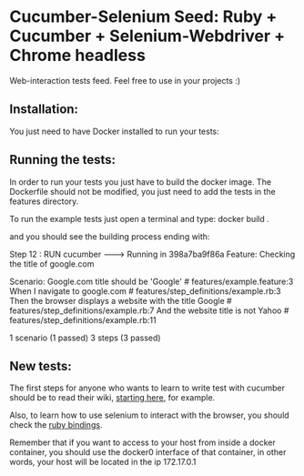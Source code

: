# Cucumber-Selenium Seed: Ruby + Cucumber + Selenium-Webdriver + Chrome headless
Web-interaction tests feed. Feel free to use in your projects :)

## Installation:
You just need to have Docker installed to run your tests:
<a href=https://docs.docker.com/engine/installation/></a>

## Running the tests:
In order to run your tests you just have to build the docker image.
The Dockerfile should not be modified, you just need to add the tests in the features directory.

To run the example tests just open a terminal and type:
docker build .

and you should see the building process ending with:

Step 12 : RUN cucumber
 ---> Running in 398a7ba9f86a
Feature: Checking the title of google.com

  Scenario: Google.com title should be 'Google'               # features/example.feature:3
    When I navigate to google.com                             # features/step_definitions/example.rb:3
    Then the browser displays a website with the title Google # features/step_definitions/example.rb:7
    And the website title is not Yahoo                        # features/step_definitions/example.rb:11

1 scenario (1 passed)
3 steps (3 passed)

## New tests:
The first steps for anyone who wants to learn to write test with cucumber should be to read their wiki, <a href=https://github.com/cucumber/cucumber/wiki/Gherkin>starting here</a>, for example.

Also, to learn how to use selenium to interact with the browser, you should check the <a href=https://github.com/SeleniumHQ/selenium/wiki/Ruby-Bindings>ruby bindings</a>.

Remember that if you want to access to your host from inside a docker container, you should use the docker0 interface of that container, in other words, your host will be located in the ip 172.17.0.1

